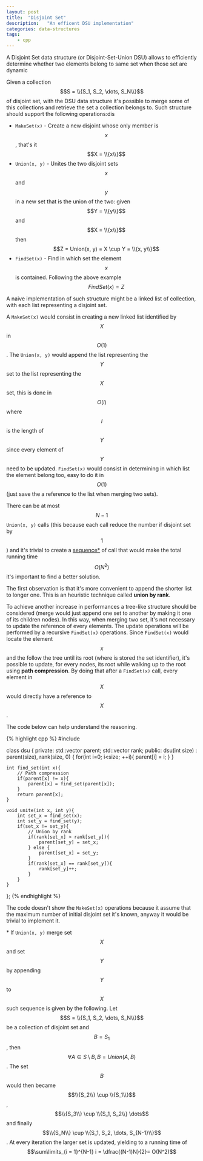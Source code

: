```yaml
---
layout: post
title:  "Disjoint Set"
description:   "An efficent DSU implementation"
categories: data-structures
tags:
    - cpp
---
```


A Disjoint Set data structure (or Disjoint-Set-Union DSU) allows to efficiently determine whether two elements belong to same set when those set are dynamic<!--more-->

Given a collection $$S = \\{S_1, S_2, \dots, S_N\\}$$ of disjoint set, with the DSU data structure it's possible to merge some of this collections and retrieve the set a collection belongs to. Such structure should support the following operations:dis

* `MakeSet(x)` - Create a new disjoint whose only member is $$x$$, that's it $$X = \\{x\\}$$
* `Union(x, y)` - Unites the two disjoint sets $$x$$ and $$y$$ in a new set that is the union of the two: given $$Y = \\{y\\}$$ and $$X = \\{x\\}$$ then $$Z = Union(x, y) = X \cup Y = \\{x, y\\}$$
* `FindSet(x)` - Find in which set the element $$x$$ is contained. Following the above example $$FindSet(x) = Z$$

A naive implementation of such structure might be a linked list of collection, with each list representing a disjoint set.

A `MakeSet(x)` would consist in creating a new linked list identified by $$X$$ in $$O(1)$$. The `Union(x, y)` would append the list representing the $$Y$$ set to the list representing the $$X$$ set, this is done in $$O(l)$$ where $$l$$ is the length of $$Y$$ since every element of $$Y$$ need to be updated. `FindSet(x)` would consist in determining in which list the element belong too, easy to do it in $$O(1)$$ (just save the a reference to the list when merging two sets).

There can be at most $$N-1$$ `Union(x, y)` calls (this because each call reduce the number if disjoint set by $$1$$) and it's trivial to create a <a href="#explanation">sequence*</a> of call that would make the total running time $$O(N^2)$$ it's important to find a better solution.

The first observation is that it's more convenient to append the shorter list to longer one. This is an heuristic technique called **union by rank**.

To achieve another increase in performances a tree-like structure should be considered (merge would just append one set to another by making it one of its children nodes). In this way, when merging two set, it's not necessary to update the reference of every elements. The update operations will be performed by a recursive `FindSet(x)` operations. Since `FindSet(x)` would locate the element $$x$$ and the follow the tree until its root (where is stored the set identifier), it's possible to update, for every nodes, its root while walking up to the root using **path compression**. By doing that after a `FindSet(x)` call, every element in $$X$$ would directly have a reference to $$X$$.

The code below can help understand the reasoning.

{% highlight cpp %}
#include <vector>

class dsu {
private:
    std::vector<int> parent;
    std::vector<int> rank;
public:
    dsu(int size) : parent(size), rank(size, 0) {
        for(int i=0; i<size; ++i){
            parent[i] = i;
        }
    }

    int find_set(int x){
        // Path compression
        if(parent[x] != x){
            parent[x] = find_set(parent[x]);
        }
        return parent[x];
    }

    void unite(int x, int y){
		int set_x = find_set(x);
		int set_y = find_set(y);
        if(set_x != set_y){
            // Union by rank
            if(rank[set_x] > rank[set_y]){
                parent[set_y] = set_x;
            } else {
                parent[set_x] = set_y;
            }
            if(rank[set_x] == rank[set_y]){
                rank[set_y]++;
            }
        }
    }
};
{% endhighlight %}

The code doesn't show the `MakeSet(x)` operations because it assume that the maximum number of initial disjoint set it's known, anyway it would be trivial to implement it.

<a name="explanation">\*</a> If `Union(x, y)` merge set $$X$$ and set $$Y$$ by appending $$Y$$ to $$X$$ such sequence is given by the following. Let $$S = \\{S_1, S_2, \dots, S_N\\}$$ be a collection of disjoint set and $$B = S_1$$, then $$\forall A \in S \setminus B, B = Union(A, B)$$. The set $$B$$ would then became $$\\{S_2\\} \cup \\{S_1\\}$$, $$\\{S_3\\} \cup \\{S_1, S_2\\} \dots$$ and finally $$\\{S_N\\} \cup \\{S_1, S_2, \dots, S_{N-1}\\}$$. At every iteration the larger set is updated, yielding to a running time of $$\sum\limits_{i = 1}^{N-1} i = \dfrac{(N-1)N}{2}= O(N^2)$$
